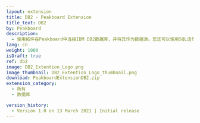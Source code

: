 ```yaml
---
layout: extension
title: DB2 - Peakboard Extension
title_text: DB2
by: Peakboard
description: 
  - 使用拓件在Peakboard中连接IBM DB2数据库，并将其作为数据源。您还可以使用SQL语句从DB2数据库中读取数据。
lang: cn
weight: 1000
isDraft: true
ref: db2
image: DB2_Extention_Logo.png
image_thumbnail: DB2_Extention_Logo_thumbnail.png
download: PeakboardExtensionDB2.zip
extension_category:
  - 所有
  - 数据库

version_history:
  - Version 1.0 on 13 March 2021 | Initial release
---
```

